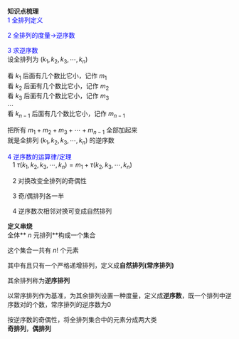 **知识点梳理**  
<font color=blue>1 全排列定义</font>  
  
<font color=blue>2 全排列的度量→逆序数</font>  
  
<font color=blue>3 求逆序数</font>  
设全排列为 $(k_1,k_2,k_3,\cdots,k_n)$  
  
看 $k_1$ 后面有几个数比它小，记作 $m_1$  
看 $k_2$ 后面有几个数比它小，记作 $m_2$  
看 $k_3$ 后面有几个数比它小，记作 $m_3$  
$\cdots$  
看 $k_{n-1}$ 后面有几个数比它小，记作 $m_{n-1}$  
  
把所有 $m_1+m_2+m_3+\cdots+m_{n-1}$ 全部加起来  
就是全排列 $(k_1,k_2,k_3,\cdots,k_n)$ 的逆序数  
  
<font color=blue>4 逆序数的运算律/定理</font>  
$\enspace$ 1  $\tau{(k_1,k_2,k_3,\cdots,k_n)}  
=m_1+\tau{(k_2,k_3,\cdots,k_n)}$  
  
$\enspace$ 2 对换改变全排列的奇偶性  
  
$\enspace$ 3 奇/偶排列各一半  
  
$\enspace$ 4 逆序数次相邻对换可变成自然排列  
  
**定义串烧**  
全体** $n$ 元排列**构成一个集合  
  
这个集合一共有 $n!$ 个元素  
  
其中有且只有一个严格递增排列，定义成**自然排列(常序排列)**  
  
其余排列称为**逆序排列**  
  
以常序排列作为基准，为其余排列设置一种度量，定义成**逆序数**，既一个排列中逆序数对的个数，常序排列的逆序数为0  
  
按逆序数的奇偶性，将全排列集合中的元素分成两大类  
**奇排列**，**偶排列**  
